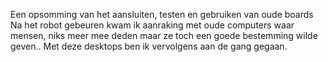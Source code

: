 Een opsomming van het aansluiten, testen en gebruiken van oude boards
Na het robot gebeuren kwam ik aanraking met oude computers waar mensen,
niks meer mee deden maar ze toch een goede bestemming wilde geven..
Met deze desktops ben ik vervolgens aan de gang gegaan.
